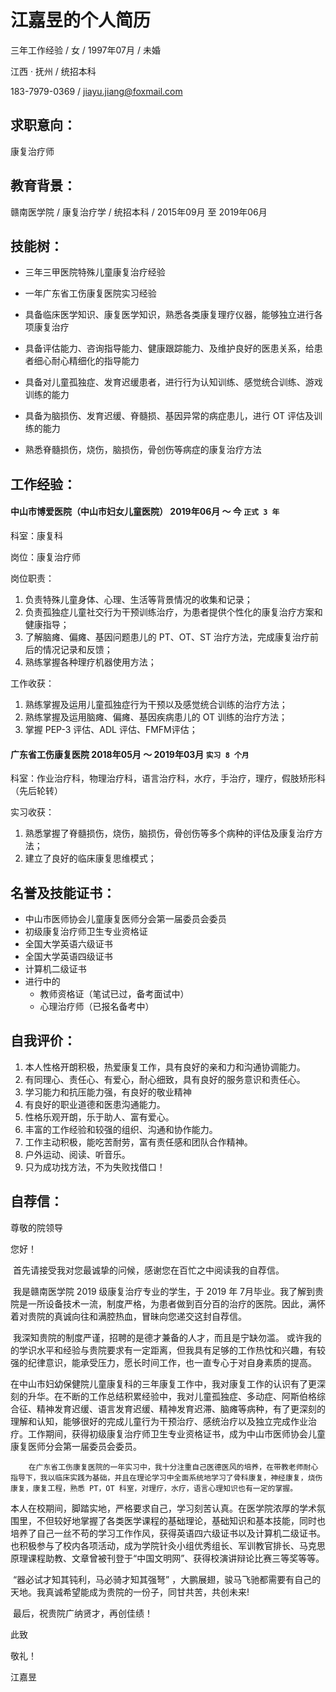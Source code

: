 # 江嘉昱的个人简历

三年工作经验 / 女 / 1997年07月  / 未婚 

江西 · 抚州 / 统招本科

183-7979-0369 / jiayu.jiang@foxmail.com

## 求职意向：

康复治疗师

## 教育背景：

赣南医学院 / 康复治疗学 / 统招本科 / 2015年09月 至 2019年06月

## 技能树：

- 三年三甲医院特殊儿童康复治疗经验
- 一年广东省工伤康复医院实习经验
- 具备临床医学知识、康复医学知识，熟悉各类康复理疗仪器，能够独立进行各项康复治疗
- 具备评估能力、咨询指导能力、健康跟踪能力、及维护良好的医患关系，给患者细心耐心精细化的指导能力

- 具备对儿童孤独症、发育迟缓患者，进行行为认知训练、感觉统合训练、游戏训练的能力
- 具备为脑损伤、发育迟缓、脊髓损、基因异常的病症患儿，进行 OT 评估及训练的能力
- 熟悉脊髓损伤，烧伤，脑损伤，骨创伤等病症的康复治疗方法

## 工作经验：

#### 中山市博爱医院（中山市妇女儿童医院） 2019年06月 ～ 今 `正式 3 年`

科室：康复科

岗位：康复治疗师

岗位职责：

1. 负责特殊儿童身体、心理、生活等背景情况的收集和记录；
2. 负责孤独症儿童社交行为干预训练治疗，为患者提供个性化的康复治疗方案和健康指导；
3. 了解脑瘫、偏瘫、基因问题患儿的 PT、OT、ST 治疗方法，完成康复治疗前后的情况记录和反馈；
4. 熟练掌握各种理疗机器使用方法；

工作收获：

1. 熟练掌握及运用儿童孤独症行为干预以及感觉统合训练的治疗方法；
2. 熟练掌握及运用脑瘫、偏瘫、基因疾病患儿的 OT 训练的治疗方法；
3. 掌握 PEP-3 评估、ADL 评估、FMFM评估；

#### 广东省工伤康复医院  2018年05月 ～ 2019年03月 `实习 8 个月` 

科室：作业治疗科，物理治疗科，语言治疗科，水疗，手治疗，理疗，假肢矫形科（先后轮转）

实习收获：

1. 熟悉掌握了脊髓损伤，烧伤，脑损伤，骨创伤等多个病种的评估及康复治疗方法；
2. 建立了良好的临床康复思维模式；

## 名誉及技能证书：

- 中山市医师协会儿童康复医师分会第一届委员会委员
- 初级康复治疗师卫生专业资格证
- 全国大学英语六级证书
- 全国大学英语四级证书
- 计算机二级证书 
- 进行中的
  - 教师资格证（笔试已过，备考面试中）
  - 心理治疗师（已报名备考中）


## 自我评价：

1. 本人性格开朗积极，热爱康复工作，具有良好的亲和力和沟通协调能力。
2. 有同理心、责任心、有爱心，耐心细致，具有良好的服务意识和责任心。
3. 学习能力和抗压能力强，有良好的敬业精神
4. 有良好的职业道德和医患沟通能力。
5. 性格乐观开朗，乐于助人、富有爱心。
6. 丰富的工作经验和较强的组织、沟通和协作能力。
7. 工作主动积极，能吃苦耐劳，富有责任感和团队合作精神。
8. 户外运动、阅读、听音乐。
9. 只为成功找方法，不为失败找借口！

## 自荐信：

尊敬的院领导

您好！

​        首先请接受我对您最诚挚的问候，感谢您在百忙之中阅读我的自荐信。

​        我是赣南医学院 2019 级康复治疗专业的学生，于 2019 年 7月毕业。我了解到贵院是一所设备技术一流，制度严格，为患者做到百分百的治疗的医院。因此，满怀着对贵院的真诚向往和满腔热血，冒昧向您递交这封自荐信。

​        我深知贵院的制度严谨，招聘的是德才兼备的人才，而且是宁缺勿滥。
或许我的的学识水平和经验与贵院要求有一定距离，但我具有足够的工作热忱和兴趣，有较强的纪律意识，能承受压力，愿长时间工作，也一直专心于对自身素质的提高。

​		在中山市妇幼保健院儿童康复科的三年康复工作中，我对康复工作的认识有了更深刻的升华。在不断的工作总结积累经验中，我对儿童孤独症、多动症、阿斯伯格综合征、精神发育迟缓、语言发育迟缓、精神发育迟滞、脑瘫等病种，有了更深刻的理解和认知，能够很好的完成儿童行为干预治疗、感统治疗以及独立完成作业治疗。工作期间，获得初级康复治疗师卫生专业资格证书，成为中山市医师协会儿童康复医师分会第一届委员会委员。

 		在广东省工伤康复医院的一年实习中，我十分注重自己医德医风的培养，在带教老师耐心指导下，我以临床实践为基础，并且在理论学习中全面系统地学习了骨科康复，神经康复，烧伤康复，康复工程，熟悉 PT，OT 科室，对理疗，水疗，语言心理知识也有一定的掌握。

​        本人在校期间，脚踏实地，严格要求自己，学习刻苦认真。在医学院浓厚的学术氛围里，不但较好地掌握了各类医学课程的基础理论，基础知识和基本技能，同时也培养了自己一丝不苟的学习工作作风，获得英语四六级证书以及计算机二级证书。也积极参与了校内各项活动，成为学院针灸小组优秀组长、军训教官排长、马克思原理课程助教、文章曾被刊登于“中国文明网”、获得校演讲辩论比赛三等奖等等。

​       “器必试才知其钝利，马必骑才知其强弩”
，大鹏展翅，骏马飞驰都需要有自己的天地。我真诚希望能成为贵院的一份子，同甘共苦，共创未来!

​        最后，祝贵院广纳贤才，再创佳绩！

此致

敬礼！

江嘉昱